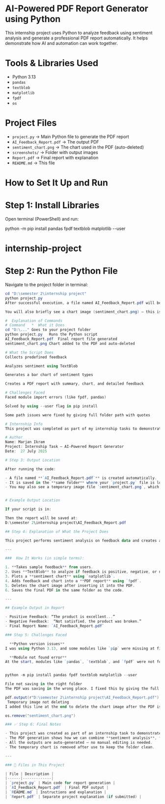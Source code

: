   #  AI-Powered PDF Report Generator using Python

This internship project uses Python to analyze feedback using sentiment analysis and generate a professional PDF report automatically. It helps demonstrate how AI and automation can work together.


# Tools & Libraries Used

- Python 3.13
- `pandas`
- `textblob`
- `matplotlib`
- `fpdf`
- `os`


# Project Files

- `project.py` → Main Python file to generate the PDF report
- `AI_Feedback_Report.pdf` → The output PDF
- `sentiment_chart.png` → The chart used in the PDF (auto-deleted)
- `screenshots/` → Folder with output images
- `Report.pdf` → Final report with explanation
- `README.md` → This file



# How to Set It Up and Run

# Step 1: Install Libraries

Open terminal (PowerShell) and run:

python -m pip install pandas fpdf textblob matplotlib --user
# internship-project


# Step 2: Run the Python File

Navigate to the project folder in terminal:
```powershell
cd "D:\semester 2\internship project"
python project.py
After successful execution, a file named AI_Feedback_Report.pdf will be created in the same folder.

You will also briefly see a chart image (sentiment_chart.png) — this is used in the PDF and then automatically deleted.

#  Explanation of Commands
# Command	*  What it Does
cd "D:\..."	Goes to your project folder
python project.py	Runs the Python script
AI_Feedback_Report.pdf	Final report file generated
sentiment_chart.png	Chart added to the PDF and auto-deleted

# What the Script Does
Collects predefined feedback

Analyzes sentiment using TextBlob

Generates a bar chart of sentiment types

Creates a PDF report with summary, chart, and detailed feedback

# Challenges Faced
Faced module import errors (like fpdf, pandas)

Solved by using --user flag in pip install

Some path issues were fixed by giving full folder path with quotes

# Internship Info
This project was completed as part of my internship tasks to demonstrate Python automation using AI and reporting tools.

# Author
Name: Marjan Ikram
Project: Internship Task – AI-Powered Report Generator
Date:  27 July 2025

# Step 3: Output Location

After running the code:

- A file named **`AI_Feedback_Report.pdf`** is created automatically.
- It is saved in the **same folder** where your `project.py` file is located.
- You may also see a temporary image file `sentiment_chart.png`, which is deleted after being added to the PDF.


# Example Output Location

If your script is in:

Then the report will be saved at:
D:\semester 2\internship project\AI_Feedback_Report.pdf

## Step 4: Explanation of What the Project Does

This project performs sentiment analysis on feedback data and creates a PDF report with the results.

---

###  How It Works (in simple terms):

1. **Takes sample feedback** from users.
2. Uses **TextBlob** to analyze if feedback is positive, negative, or neutral.
3. Plots a **sentiment chart** using `matplotlib`.
4. Adds feedback and chart into a **PDF report** using `fpdf`.
5. Deletes the chart image after inserting it into the PDF.
6. Saves the final PDF in the same folder as the code.

---

## Example Output in Report

- Positive Feedback: “The product is excellent...”
- Negative Feedback:  “Not satisfied, the product was broken.”
- Final Report Name: `AI_Feedback_Report.pdf`

### Step 5: Challenges Faced

  **Python version issues**  
I was using Python 3.13, and some modules like `pip` were missing at first. I fixed it by using `python -m pip install` instead of just `pip`.

  **Module not found error**  
At the start, modules like `pandas`, `textblob`, and `fpdf` were not found. I solved this by installing them using:


python -m pip install pandas fpdf textblob matplotlib --user

File not saving in the right folder
The PDF was saving in the wrong place. I fixed this by giving the full path:

pdf.output(r"D:\semester 2\internship project\AI_Feedback_Report.pdf")
 Temporary image not deleting
I added this line at the end to delete the chart image after the PDF is made:

os.remove("sentiment_chart.png")

### ✅ Step 6: Final Notes

- This project was created as part of an internship task to demonstrate basic **AI + Python automation**.
- The PDF generation shows how we can combine **sentiment analysis**, **data visualization**, and **reporting**.
- All the outputs are auto-generated — no manual editing is needed.
- The temporary chart is removed after use to keep the folder clean.

---

### 📎 Files in This Project

| File | Description |
|------|-------------|
| `project.py` | Main code for report generation |
| `AI_Feedback_Report.pdf` | Final PDF output |
| `README.md` | Instructions and explanation |
| `Report.pdf` | Separate project explanation (if submitted) |



